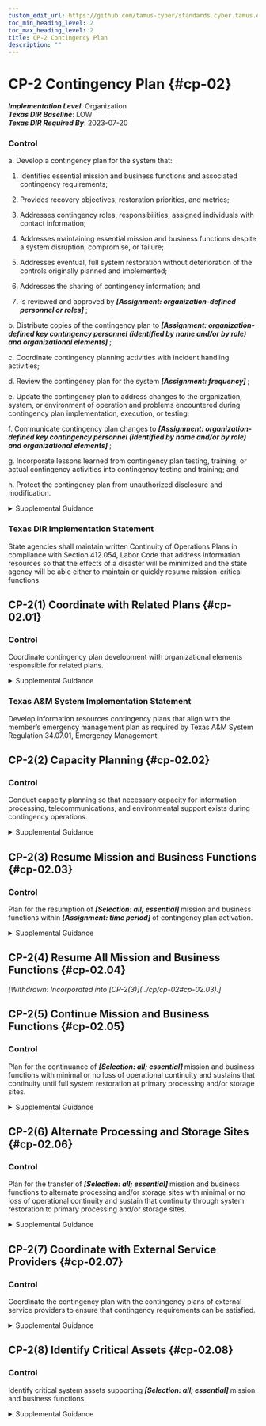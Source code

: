 ```yaml
---
custom_edit_url: https://github.com/tamus-cyber/standards.cyber.tamus.edu/tree/main/static/content/tamus.edu/TAMUS_profile.xml
toc_min_heading_level: 2
toc_max_heading_level: 2
title: CP-2 Contingency Plan
description: ""
---
```


# CP-2 Contingency Plan {#cp-02}

_**Implementation Level**_: Organization\
_**Texas DIR Baseline**_: LOW\
_**Texas DIR Required By**_: 2023-07-20

### Control

a. Develop a contingency plan for the system that:

1. Identifies essential mission and business functions and associated contingency requirements;

2. Provides recovery objectives, restoration priorities, and metrics;

3. Addresses contingency roles, responsibilities, assigned individuals with contact information;

4. Addresses maintaining essential mission and business functions despite a system disruption, compromise, or failure;

5. Addresses eventual, full system restoration without deterioration of the controls originally planned and implemented;

6. Addresses the sharing of contingency information; and

7. Is reviewed and approved by <strong>                        <em>[Assignment: organization-defined personnel or roles]</em>                     </strong>;

b. Distribute copies of the contingency plan to <strong>                     <em>[Assignment: organization-defined key contingency personnel (identified by name and/or by role) and organizational elements]</em>                  </strong>;

c. Coordinate contingency planning activities with incident handling activities;

d. Review the contingency plan for the system <strong>                     <em>[Assignment: frequency]</em>                  </strong>;

e. Update the contingency plan to address changes to the organization, system, or environment of operation and problems encountered during contingency plan implementation, execution, or testing;

f. Communicate contingency plan changes to <strong>                     <em>[Assignment: organization-defined key contingency personnel (identified by name and/or by role) and organizational elements]</em>                  </strong>;

g. Incorporate lessons learned from contingency plan testing, training, or actual contingency activities into contingency testing and training; and

h. Protect the contingency plan from unauthorized disclosure and modification.

<details>
  <summary>Supplemental Guidance</summary>

Contingency planning for systems is part of an overall program for achieving continuity of operations for organizational mission and business functions. Contingency planning addresses system restoration and implementation of alternative mission or business processes when systems are compromised or breached. Contingency planning is considered throughout the system development life cycle and is a fundamental part of the system design. Systems can be designed for redundancy, to provide backup capabilities, and for resilience. Contingency plans reflect the degree of restoration required for organizational systems since not all systems need to fully recover to achieve the level of continuity of operations desired. System recovery objectives reflect applicable laws, executive orders, directives, regulations, policies, standards, guidelines, organizational risk tolerance, and system impact level.

</details>

### Texas DIR Implementation Statement

State agencies shall maintain written Continuity of Operations Plans in compliance with Section 412.054, Labor Code that address information resources so that the effects of a disaster will be minimized and the state agency will be able either to maintain or quickly resume mission-critical functions.

## CP-2(1) Coordinate with Related Plans {#cp-02.01}

### Control

Coordinate contingency plan development with organizational elements responsible for related plans.

<details>
  <summary>Supplemental Guidance</summary>

Plans that are related to contingency plans include Business Continuity Plans, Disaster Recovery Plans, Critical Infrastructure Plans, Continuity of Operations Plans, Crisis Communications Plans, Insider Threat Implementation Plans, Data Breach Response Plans, Cyber Incident Response Plans, Breach Response Plans, and Occupant Emergency Plans.

</details>

### Texas A&M System Implementation Statement

Develop information resources contingency plans that align with the member’s emergency management plan as required by Texas A&M System Regulation 34.07.01, Emergency Management.

## CP-2(2) Capacity Planning {#cp-02.02}

### Control

Conduct capacity planning so that necessary capacity for information processing, telecommunications, and environmental support exists during contingency operations.

<details>
  <summary>Supplemental Guidance</summary>

Capacity planning is needed because different threats can result in a reduction of the available processing, telecommunications, and support services intended to support essential mission and business functions. Organizations anticipate degraded operations during contingency operations and factor the degradation into capacity planning. For capacity planning, environmental support refers to any environmental factor for which the organization determines that it needs to provide support in a contingency situation, even if in a degraded state. Such determinations are based on an organizational assessment of risk, system categorization (impact level), and organizational risk tolerance.

</details>

## CP-2(3) Resume Mission and Business Functions {#cp-02.03}

### Control

Plan for the resumption of <strong>                     <em>[Selection: all; essential]</em>                  </strong> mission and business functions within <strong>                     <em>[Assignment: time period]</em>                  </strong> of contingency plan activation.

<details>
  <summary>Supplemental Guidance</summary>

Organizations may choose to conduct contingency planning activities to resume mission and business functions as part of business continuity planning or as part of business impact analyses. Organizations prioritize the resumption of mission and business functions. The time period for resuming mission and business functions may be dependent on the severity and extent of the disruptions to the system and its supporting infrastructure.

</details>

## CP-2(4) Resume All Mission and Business Functions {#cp-02.04}

<prop xmlns="http://csrc.nist.gov/ns/oscal/1.0" name="status" value="withdrawn">
               <em>[Withdrawn: Incorporated into [CP-2(3)](../cp/cp-02#cp-02.03).]</em>
            </prop>
            

## CP-2(5) Continue Mission and Business Functions {#cp-02.05}

### Control

Plan for the continuance of <strong>                     <em>[Selection: all; essential]</em>                  </strong> mission and business functions with minimal or no loss of operational continuity and sustains that continuity until full system restoration at primary processing and/or storage sites.

<details>
  <summary>Supplemental Guidance</summary>

Organizations may choose to conduct the contingency planning activities to continue mission and business functions as part of business continuity planning or business impact analyses. Primary processing and/or storage sites defined by organizations as part of contingency planning may change depending on the circumstances associated with the contingency.

</details>

## CP-2(6) Alternate Processing and Storage Sites {#cp-02.06}

### Control

Plan for the transfer of <strong>                     <em>[Selection: all; essential]</em>                  </strong> mission and business functions to alternate processing and/or storage sites with minimal or no loss of operational continuity and sustain that continuity through system restoration to primary processing and/or storage sites.

<details>
  <summary>Supplemental Guidance</summary>

Organizations may choose to conduct contingency planning activities for alternate processing and storage sites as part of business continuity planning or business impact analyses. Primary processing and/or storage sites defined by organizations as part of contingency planning may change depending on the circumstances associated with the contingency.

</details>

## CP-2(7) Coordinate with External Service Providers {#cp-02.07}

### Control

Coordinate the contingency plan with the contingency plans of external service providers to ensure that contingency requirements can be satisfied.

<details>
  <summary>Supplemental Guidance</summary>

When the capability of an organization to carry out its mission and business functions is dependent on external service providers, developing a comprehensive and timely contingency plan may become more challenging. When mission and business functions are dependent on external service providers, organizations coordinate contingency planning activities with the external entities to ensure that the individual plans reflect the overall contingency needs of the organization.

</details>

## CP-2(8) Identify Critical Assets {#cp-02.08}

### Control

Identify critical system assets supporting <strong>                     <em>[Selection: all; essential]</em>                  </strong> mission and business functions.

<details>
  <summary>Supplemental Guidance</summary>

Organizations may choose to identify critical assets as part of criticality analysis, business continuity planning, or business impact analyses. Organizations identify critical system assets so that additional controls can be employed (beyond the controls routinely implemented) to help ensure that organizational mission and business functions can continue to be conducted during contingency operations. The identification of critical information assets also facilitates the prioritization of organizational resources. Critical system assets include technical and operational aspects. Technical aspects include system components, information technology services, information technology products, and mechanisms. Operational aspects include procedures (i.e., manually executed operations) and personnel (i.e., individuals operating technical controls and/or executing manual procedures). Organizational program protection plans can assist in identifying critical assets. If critical assets are resident within or supported by external service providers, organizations consider implementing <a xmlns="http://csrc.nist.gov/ns/oscal/1.0" href="#cp-2.7">CP-2(7)</a> as a control enhancement.

</details>

